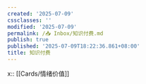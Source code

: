 ```yaml
---
created: '2025-07-09'
cssclasses: ''
modified: '2025-07-09'
permalink: /📥 Inbox/知识付费.md
publish: true
published: '2025-07-09T18:22:36.861+08:00'
title: 知识付费
---
```

x:: [[Cards/情绪价值]]


